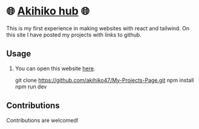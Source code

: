 # 🌐 [Akihiko hub](https://akihiko-hub.com) 🌐
This is my first experience in making websites with react and tailwind. On this site I have posted my projects with links to github.

## Usage
1. You can open this website [here](https://akihiko47.github.io/Akihiko-hub/).

    git clone https://github.com/akihiko47/My-Projects-Page.git
    npm install
    npm run dev

## Contributions
Contributions are welcomed!

